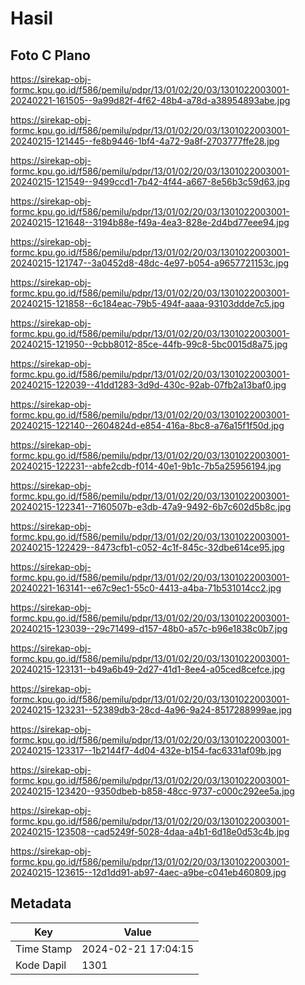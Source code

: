 # Hasil

## Foto C Plano

https://sirekap-obj-formc.kpu.go.id/f586/pemilu/pdpr/13/01/02/20/03/1301022003001-20240221-161505--9a99d82f-4f62-48b4-a78d-a38954893abe.jpg

https://sirekap-obj-formc.kpu.go.id/f586/pemilu/pdpr/13/01/02/20/03/1301022003001-20240215-121445--fe8b9446-1bf4-4a72-9a8f-2703777ffe28.jpg

https://sirekap-obj-formc.kpu.go.id/f586/pemilu/pdpr/13/01/02/20/03/1301022003001-20240215-121549--9499ccd1-7b42-4f44-a667-8e56b3c59d63.jpg

https://sirekap-obj-formc.kpu.go.id/f586/pemilu/pdpr/13/01/02/20/03/1301022003001-20240215-121648--3194b88e-f49a-4ea3-828e-2d4bd77eee94.jpg

https://sirekap-obj-formc.kpu.go.id/f586/pemilu/pdpr/13/01/02/20/03/1301022003001-20240215-121747--3a0452d8-48dc-4e97-b054-a9657721153c.jpg

https://sirekap-obj-formc.kpu.go.id/f586/pemilu/pdpr/13/01/02/20/03/1301022003001-20240215-121858--6c184eac-79b5-494f-aaaa-93103ddde7c5.jpg

https://sirekap-obj-formc.kpu.go.id/f586/pemilu/pdpr/13/01/02/20/03/1301022003001-20240215-121950--9cbb8012-85ce-44fb-99c8-5bc0015d8a75.jpg

https://sirekap-obj-formc.kpu.go.id/f586/pemilu/pdpr/13/01/02/20/03/1301022003001-20240215-122039--41dd1283-3d9d-430c-92ab-07fb2a13baf0.jpg

https://sirekap-obj-formc.kpu.go.id/f586/pemilu/pdpr/13/01/02/20/03/1301022003001-20240215-122140--2604824d-e854-416a-8bc8-a76a15f1f50d.jpg

https://sirekap-obj-formc.kpu.go.id/f586/pemilu/pdpr/13/01/02/20/03/1301022003001-20240215-122231--abfe2cdb-f014-40e1-9b1c-7b5a25956194.jpg

https://sirekap-obj-formc.kpu.go.id/f586/pemilu/pdpr/13/01/02/20/03/1301022003001-20240215-122341--7160507b-e3db-47a9-9492-6b7c602d5b8c.jpg

https://sirekap-obj-formc.kpu.go.id/f586/pemilu/pdpr/13/01/02/20/03/1301022003001-20240215-122429--8473cfb1-c052-4c1f-845c-32dbe614ce95.jpg

https://sirekap-obj-formc.kpu.go.id/f586/pemilu/pdpr/13/01/02/20/03/1301022003001-20240221-163141--e67c9ec1-55c0-4413-a4ba-71b531014cc2.jpg

https://sirekap-obj-formc.kpu.go.id/f586/pemilu/pdpr/13/01/02/20/03/1301022003001-20240215-123039--29c71499-d157-48b0-a57c-b96e1838c0b7.jpg

https://sirekap-obj-formc.kpu.go.id/f586/pemilu/pdpr/13/01/02/20/03/1301022003001-20240215-123131--b49a6b49-2d27-41d1-8ee4-a05ced8cefce.jpg

https://sirekap-obj-formc.kpu.go.id/f586/pemilu/pdpr/13/01/02/20/03/1301022003001-20240215-123231--52389db3-28cd-4a96-9a24-8517288999ae.jpg

https://sirekap-obj-formc.kpu.go.id/f586/pemilu/pdpr/13/01/02/20/03/1301022003001-20240215-123317--1b2144f7-4d04-432e-b154-fac6331af09b.jpg

https://sirekap-obj-formc.kpu.go.id/f586/pemilu/pdpr/13/01/02/20/03/1301022003001-20240215-123420--9350dbeb-b858-48cc-9737-c000c292ee5a.jpg

https://sirekap-obj-formc.kpu.go.id/f586/pemilu/pdpr/13/01/02/20/03/1301022003001-20240215-123508--cad5249f-5028-4daa-a4b1-6d18e0d53c4b.jpg

https://sirekap-obj-formc.kpu.go.id/f586/pemilu/pdpr/13/01/02/20/03/1301022003001-20240215-123615--12d1dd91-ab97-4aec-a9be-c041eb460809.jpg


## Metadata

| Key        | Value               |
| ---------- | ------------------- |
| Time Stamp | 2024-02-21 17:04:15 |
| Kode Dapil | 1301                |



